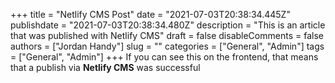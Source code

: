 +++
title = "Netlify CMS Post"
date = "2021-07-03T20:38:34.445Z"
publishdate = "2021-07-03T20:38:34.480Z"
description = "This is an article that was published with Netlify CMS"
draft = false
disableComments = false
authors = ["Jordan Handy"]
slug = ""
categories = ["General", "Admin"]
tags = ["General", "Admin"]
+++
If you can see this on the frontend, that means that a publish via **Netlify CMS** was successful
